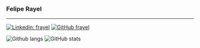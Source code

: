 ### Felipe Rayel
---

[![Linkedin: frayel](https://img.shields.io/badge/-rayel-blue?style=flat-square&logo=Linkedin&logoColor=white&link=https://www.linkedin.com/in/rayel/)](https://www.linkedin.com/in/rayel/)
[![GitHub frayel](https://img.shields.io/github/followers/frayel?label=follow&style=social)](https://github.com/frayel)

![Github langs](https://github-readme-stats.vercel.app/api/top-langs/?username=frayel&theme=radical&langs_count=8&hide=jupyter%20notebook,html,Makefile,Batchfile)
![GitHub stats](https://github-readme-stats.vercel.app/api?username=frayel&show_icons=true&theme=radical)


<!--
![visitors](https://visitor-badge.glitch.me/badge?page_id=frayel)
-->
